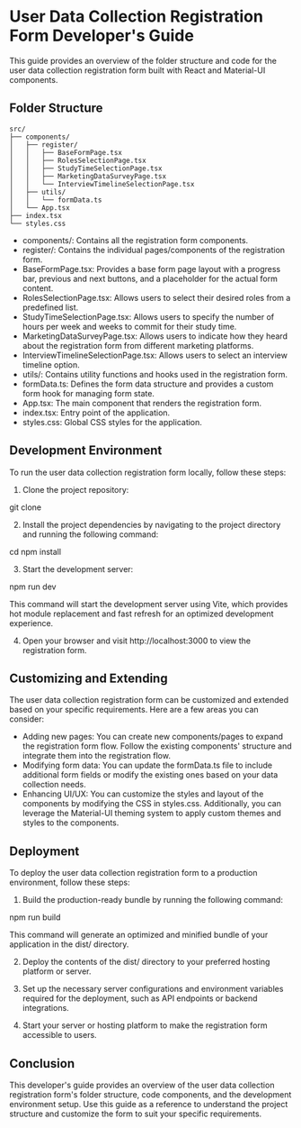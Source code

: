# User Data Collection Registration Form Developer's Guide

This guide provides an overview of the folder structure and code for the user data collection registration form built with React and Material-UI components.

## Folder Structure
```
src/
├── components/
│   ├── register/
│   │   ├── BaseFormPage.tsx
│   │   ├── RolesSelectionPage.tsx
│   │   ├── StudyTimeSelectionPage.tsx
│   │   ├── MarketingDataSurveyPage.tsx
│   │   └── InterviewTimelineSelectionPage.tsx
│   ├── utils/
│   │   └── formData.ts
│   └── App.tsx
├── index.tsx
└── styles.css
```
- components/: Contains all the registration form components.
- register/: Contains the individual pages/components of the registration form.
- BaseFormPage.tsx: Provides a base form page layout with a progress bar, previous and next buttons, and a placeholder for the actual form content.
- RolesSelectionPage.tsx: Allows users to select their desired roles from a predefined list.
- StudyTimeSelectionPage.tsx: Allows users to specify the number of hours per week and weeks to commit for their study time.
- MarketingDataSurveyPage.tsx: Allows users to indicate how they heard about the registration form from different marketing platforms.
- InterviewTimelineSelectionPage.tsx: Allows users to select an interview timeline option.
- utils/: Contains utility functions and hooks used in the registration form.
- formData.ts: Defines the form data structure and provides a custom form hook for managing form state.
- App.tsx: The main component that renders the registration form.
- index.tsx: Entry point of the application.
- styles.css: Global CSS styles for the application.

## Development Environment

To run the user data collection registration form locally, follow these steps:

1. Clone the project repository:

git clone <repository-url>

2. Install the project dependencies by navigating to the project directory and running the following command:

cd <project-directory>
npm install

3. Start the development server:

npm run dev

This command will start the development server using Vite, which provides hot module replacement and fast refresh for an optimized development experience.

4. Open your browser and visit http://localhost:3000 to view the registration form.

## Customizing and Extending

The user data collection registration form can be customized and extended based on your specific requirements. Here are a few areas you can consider:

- Adding new pages: You can create new components/pages to expand the registration form flow. Follow the existing components' structure and integrate them into the registration flow.
- Modifying form data: You can update the formData.ts file to include additional form fields or modify the existing ones based on your data collection needs.
- Enhancing UI/UX: You can customize the styles and layout of the components by modifying the CSS in styles.css. Additionally, you can leverage the Material-UI theming system to apply custom themes and styles to the components.

## Deployment

To deploy the user data collection registration form to a production environment, follow these steps:

1. Build the production-ready bundle by running the following command:

npm run build

This command will generate an optimized and minified bundle of your application in the dist/ directory.

2. Deploy the contents of the dist/ directory to your preferred hosting platform or server.

3. Set up the necessary server configurations and environment variables required for the deployment, such as API endpoints or backend integrations.

4. Start your server or hosting platform to make the registration form accessible to users.

## Conclusion

This developer's guide provides an overview of the user data collection registration form's folder structure, code components, and the development environment setup. Use this guide as a reference to understand the project structure and customize the form to suit your specific requirements.
